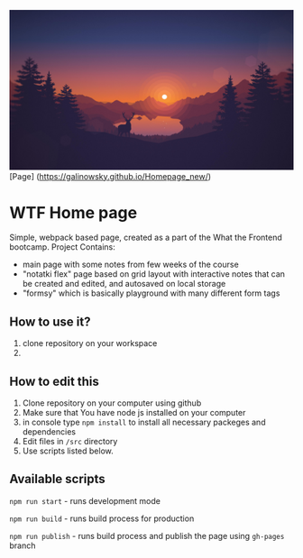 ![cover](./src/assets/img/landscape_forest.jpg)
[Page] (https://galinowsky.github.io/Homepage_new/)

# WTF Home page

Simple, webpack based page, created as a part of the What the Frontend bootcamp. 
Project Contains:
- main page with some notes from few weeks of the course
- "notatki flex" page based on grid layout with interactive notes that can be created and edited, and autosaved on local storage
- "formsy" which is basically playground with many different form tags

## How to use it?

1. clone repository on your workspace
2. 

## How to edit this

1. Clone repository on your computer using github
2. Make sure that You have node js installed on your computer
3. in console  type `npm install` to install all necessary packeges and dependencies
4. Edit files in `/src` directory
5. Use scripts listed below. 

## Available scripts

`npm run start` - runs development mode

`npm run build` - runs build process for production

`npm run publish` - runs build process and publish the page using `gh-pages` branch

